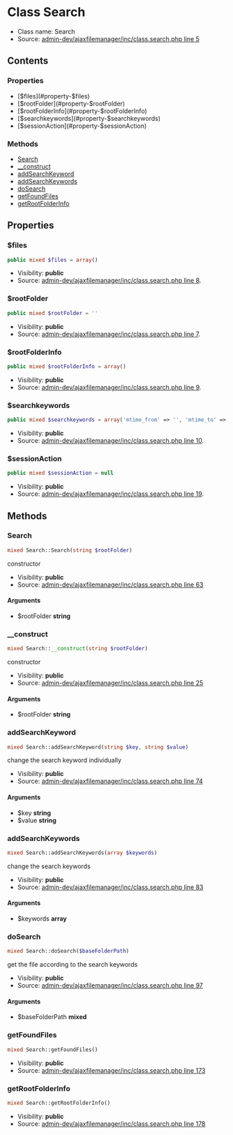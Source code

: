 Class Search
=====================





* Class name: Search
* Source: [admin-dev/ajaxfilemanager/inc/class.search.php line 5](https://github.com/PrestaShop/PrestaShop/blob/1.5.4.0/admin-dev/ajaxfilemanager/inc/class.search.php#L5)


Contents
--------


### Properties

* [$files](#property-$files)
* [$rootFolder](#property-$rootFolder)
* [$rootFolderInfo](#property-$rootFolderInfo)
* [$searchkeywords](#property-$searchkeywords)
* [$sessionAction](#property-$sessionAction)

### Methods

* [Search](#method-Search)
* [__construct](#method-__construct)
* [addSearchKeyword](#method-addSearchKeyword)
* [addSearchKeywords](#method-addSearchKeywords)
* [doSearch](#method-doSearch)
* [getFoundFiles](#method-getFoundFiles)
* [getRootFolderInfo](#method-getRootFolderInfo)




Properties
----------


### <a name="property-$files"></a>$files

```php
public mixed $files = array()
```





* Visibility: **public**
* Source: [admin-dev/ajaxfilemanager/inc/class.search.php line 8](https://github.com/PrestaShop/PrestaShop/blob/1.5.4.0/admin-dev/ajaxfilemanager/inc/class.search.php#L8).


### <a name="property-$rootFolder"></a>$rootFolder

```php
public mixed $rootFolder = ''
```





* Visibility: **public**
* Source: [admin-dev/ajaxfilemanager/inc/class.search.php line 7](https://github.com/PrestaShop/PrestaShop/blob/1.5.4.0/admin-dev/ajaxfilemanager/inc/class.search.php#L7).


### <a name="property-$rootFolderInfo"></a>$rootFolderInfo

```php
public mixed $rootFolderInfo = array()
```





* Visibility: **public**
* Source: [admin-dev/ajaxfilemanager/inc/class.search.php line 9](https://github.com/PrestaShop/PrestaShop/blob/1.5.4.0/admin-dev/ajaxfilemanager/inc/class.search.php#L9).


### <a name="property-$searchkeywords"></a>$searchkeywords

```php
public mixed $searchkeywords = array('mtime_from' => '', 'mtime_to' => '', 'name' => '', 'size_from' => '', 'size_to' => '', 'recursive' => '0')
```





* Visibility: **public**
* Source: [admin-dev/ajaxfilemanager/inc/class.search.php line 10](https://github.com/PrestaShop/PrestaShop/blob/1.5.4.0/admin-dev/ajaxfilemanager/inc/class.search.php#L10).


### <a name="property-$sessionAction"></a>$sessionAction

```php
public mixed $sessionAction = null
```





* Visibility: **public**
* Source: [admin-dev/ajaxfilemanager/inc/class.search.php line 19](https://github.com/PrestaShop/PrestaShop/blob/1.5.4.0/admin-dev/ajaxfilemanager/inc/class.search.php#L19).


Methods
-------


### <a name="method-Search"></a>Search

```php
mixed Search::Search(string $rootFolder)
```

constructor



* Visibility: **public**
* Source: [admin-dev/ajaxfilemanager/inc/class.search.php line 63](https://github.com/PrestaShop/PrestaShop/blob/1.5.4.0/admin-dev/ajaxfilemanager/inc/class.search.php#L63)


#### Arguments
* $rootFolder **string**



### <a name="method-__construct"></a>__construct

```php
mixed Search::__construct(string $rootFolder)
```

constructor



* Visibility: **public**
* Source: [admin-dev/ajaxfilemanager/inc/class.search.php line 25](https://github.com/PrestaShop/PrestaShop/blob/1.5.4.0/admin-dev/ajaxfilemanager/inc/class.search.php#L25)


#### Arguments
* $rootFolder **string**



### <a name="method-addSearchKeyword"></a>addSearchKeyword

```php
mixed Search::addSearchKeyword(string $key, string $value)
```

change the search keyword individually



* Visibility: **public**
* Source: [admin-dev/ajaxfilemanager/inc/class.search.php line 74](https://github.com/PrestaShop/PrestaShop/blob/1.5.4.0/admin-dev/ajaxfilemanager/inc/class.search.php#L74)


#### Arguments
* $key **string**
* $value **string**



### <a name="method-addSearchKeywords"></a>addSearchKeywords

```php
mixed Search::addSearchKeywords(array $keywords)
```

change the search keywords



* Visibility: **public**
* Source: [admin-dev/ajaxfilemanager/inc/class.search.php line 83](https://github.com/PrestaShop/PrestaShop/blob/1.5.4.0/admin-dev/ajaxfilemanager/inc/class.search.php#L83)


#### Arguments
* $keywords **array**



### <a name="method-doSearch"></a>doSearch

```php
mixed Search::doSearch($baseFolderPath)
```

get the file according to the search keywords



* Visibility: **public**
* Source: [admin-dev/ajaxfilemanager/inc/class.search.php line 97](https://github.com/PrestaShop/PrestaShop/blob/1.5.4.0/admin-dev/ajaxfilemanager/inc/class.search.php#L97)


#### Arguments
* $baseFolderPath **mixed**



### <a name="method-getFoundFiles"></a>getFoundFiles

```php
mixed Search::getFoundFiles()
```





* Visibility: **public**
* Source: [admin-dev/ajaxfilemanager/inc/class.search.php line 173](https://github.com/PrestaShop/PrestaShop/blob/1.5.4.0/admin-dev/ajaxfilemanager/inc/class.search.php#L173)




### <a name="method-getRootFolderInfo"></a>getRootFolderInfo

```php
mixed Search::getRootFolderInfo()
```





* Visibility: **public**
* Source: [admin-dev/ajaxfilemanager/inc/class.search.php line 178](https://github.com/PrestaShop/PrestaShop/blob/1.5.4.0/admin-dev/ajaxfilemanager/inc/class.search.php#L178)



